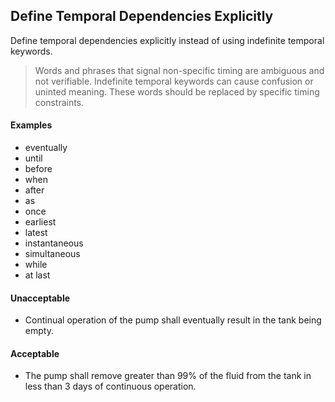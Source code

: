 ## Define Temporal Dependencies Explicitly

Define temporal dependencies explicitly instead of using indefinite temporal keywords.

> Words and phrases that signal non-specific timing are ambiguous and not verifiable. Indefinite temporal keywords can cause confusion or uninted meaning. These words should be replaced by specific timing constraints.

#### Examples

- eventually
- until
- before
- when
- after
- as
- once
- earliest
- latest
- instantaneous
- simultaneous
- while
- at last

#### Unacceptable

- Continual operation of the pump shall eventually result in the tank being empty.

#### Acceptable

- The pump shall remove greater than 99% of the fluid from the tank in less than 3 days of continuous operation.
